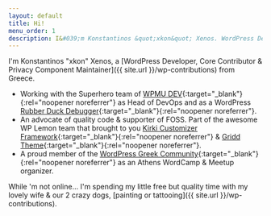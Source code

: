 ```yaml
---
layout: default
title: Hi!
menu_order: 1
description: I&#039;m Konstantinos &quot;xkon&quot; Xenos. WordPress Developer &amp; Contributor. Privacy Component Maintainer, advocate of quality code &amp; supporter of FOSS.
---
```

I'm Konstantinos "xkon" Xenos, a [WordPress Developer, Core Contributor & Privacy Component Maintainer]({{ site.url }}/wp-contributions) from Greece.</p>

- Working with the Superhero team of [WPMU DEV](https://premium.wpmudev.org){:target="_blank"}{:rel="noopener noreferrer"} as Head of DevOps and as a WordPress [Rubber Duck Debugger](https://en.wikipedia.org/wiki/Rubber_duck_debugging){:target="_blank"}{:rel="noopener noreferrer"}.
- An advocate of quality code &amp; supporter of FOSS. Part of the awesome WP Lemon team that brought to you [Kirki Customizer Framework](https://kirki.org){:target="_blank"}{:rel="noopener noreferrer"} & [Gridd Theme](https://wplemon.com/gridd){:target="_blank"}{:rel="noopener noreferrer"}.
- A proud member of the [WordPress Greek Community](https://wpgreece.org){:target="_blank"}{:rel="noopener noreferrer"} as an Athens WordCamp & Meetup organizer.

While 'm not online… I'm spending my little free but quality time with my lovely wife & our 2 crazy dogs, [painting or tattooing]({{ site.url }}/wp-contributions).
